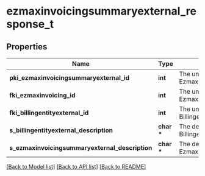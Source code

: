 # ezmaxinvoicingsummaryexternal_response_t

## Properties
Name | Type | Description | Notes
------------ | ------------- | ------------- | -------------
**pki_ezmaxinvoicingsummaryexternal_id** | **int** | The unique ID of the Ezmaxinvoicingsummaryexternal | [optional] 
**fki_ezmaxinvoicing_id** | **int** | The unique ID of the Ezmaxinvoicing | [optional] 
**fki_billingentityexternal_id** | **int** | The unique ID of the Billingentityexternal | 
**s_billingentityexternal_description** | **char \*** | The description of the Billingentityexternal | 
**s_ezmaxinvoicingsummaryexternal_description** | **char \*** | The description of the Ezmaxinvoicingsummaryexternal | 

[[Back to Model list]](../README.md#documentation-for-models) [[Back to API list]](../README.md#documentation-for-api-endpoints) [[Back to README]](../README.md)


